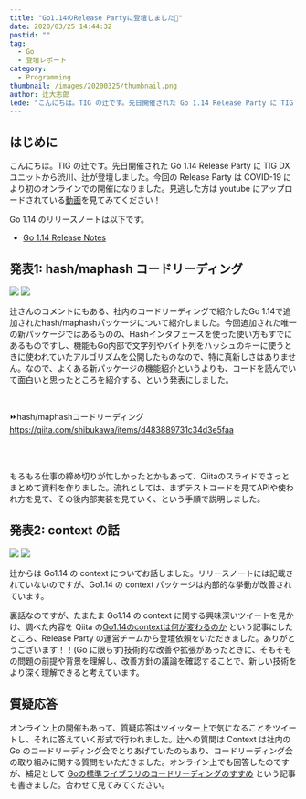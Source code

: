 ```yaml
---
title: "Go1.14のRelease Partyに登壇しました🎉"
date: 2020/03/25 14:44:32
postid: ""
tag:
  - Go
  - 登壇レポート
category:
  - Programming
thumbnail: /images/20200325/thumbnail.png
author: 辻大志郎
lede: "こんにちは。TIG の辻です。先日開催された Go 1.14 Release Party に TIG DX ユニットから渋川、辻が登壇しました。今回の Release Party は COVID-19 により初のオンラインでの開催になりました。見逃した方は youtube にアップロードされている動画: https://www.youtube.com/watch?v=IWyDR08pUU4&feature=youtu.be を見てみてください！"
---
```


## はじめに

こんにちは。TIG の辻です。先日開催された Go 1.14 Release Party に TIG DX ユニットから渋川、辻が登壇しました。今回の Release Party は COVID-19 により初のオンラインでの開催になりました。見逃した方は youtube にアップロードされている[動画](https://www.youtube.com/watch?v=IWyDR08pUU4&feature=youtu.be)を見てみてください！

Go 1.14 のリリースノートは以下です。

- [Go 1.14 Release Notes](https://golang.org/doc/go1.14)

## 発表1: hash/maphash コードリーディング

<img src="/images/20200325/3.png" class="img-middle-size" loading="lazy">

<img src="/images/20200325/4.png" class="img-middle-size" loading="lazy">


辻さんのコメントにもある、社内のコードリーディングで紹介したGo 1.14で追加されたhash/maphashパッケージについて紹介しました。今回追加された唯一の新パッケージではあるものの、Hashインタフェースを使った使い方もすでにあるものですし、機能もGo内部で文字列やバイト列をハッシュのキーに使うときに使われていたアルゴリズムを公開したものなので、特に真新しさはありません。なので、よくある新パッケージの機能紹介というよりも、コードを読んでいて面白いと思ったところを紹介する、という発表にしました。

<br>

⏩hash/maphashコードリーディング
https://qiita.com/shibukawa/items/d483889731c34d3e5faa

<br>
<br>


もろもろ仕事の締め切りが忙しかったとかもあって、Qiitaのスライドでさっとまとめて資料を作りました。流れとしては、まずテストコードを見てAPIや使われ方を見て、その後内部実装を見ていく、という手順で説明しました。


## 発表2: context の話

<img src="/images/20200325/1.png" class="img-middle-size" loading="lazy">

<img src="/images/20200325/2.png" class="img-middle-size" loading="lazy">


辻からは Go1.14 の context についてお話しました。リリースノートには記載されていないのですが、Go1.14 の context パッケージは内部的な挙動が改善されています。

<script async class="speakerdeck-embed" data-id="25137172b466435089aaa8554307a9a0" data-ratio="1.77777777777778" src="//speakerdeck.com/assets/embed.js"></script>

裏話なのですが、たまたま Go1.14 の context に関する興味深いツイートを見かけ、調べた内容を Qiita の[Go1.14のcontextは何が変わるのか](https://qiita.com/tutuz/items/963a6118cec63a4cd2f3) という記事にしたところ、Release Party の運営チームから登壇依頼をいただきました。ありがとうございます！！(Go に限らず)技術的な改善や拡張があったときに、そもそもの問題の前提や背景を理解し、改善方針の議論を確認することで、新しい技術をより深く理解できると考えています。

## 質疑応答

オンライン上の開催もあって、質疑応答はツイッター上で気になることをツイートし、それに答えていく形式で行われました。辻への質問は Context は社内の Go のコードリーディング会でとりあげていたのもあり、コードリーディング会の取り組みに関する質問をいただきました。オンライン上でも回答したのですが、補足として [Goの標準ライブラリのコードリーディングのすすめ](/articles/20200310/) という記事も書きました。合わせて見てみてください。
